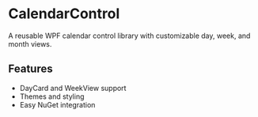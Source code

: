# CalendarControl

A reusable WPF calendar control library with customizable day, week, and month views.

## Features
- DayCard and WeekView support
- Themes and styling
- Easy NuGet integration
